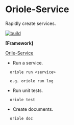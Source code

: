 # Oriole-Service

Rapidly create services.

[![build](https://travis-ci.org/zhouxiaoxiang/oriole-service.png?branch=master)](https://travis-ci.org/zhouxiaoxiang/oriole-service)

**[Framework]**

[Orile-Service](https://github.com/zhouxiaoxiang/oriole-service)

- Run a service. 

```
  oriole run <service>

  e.g. oriole run log
```

- Run unit tests.

```
  oriole test
```

- Create documents. 

```
  oriole doc
```
